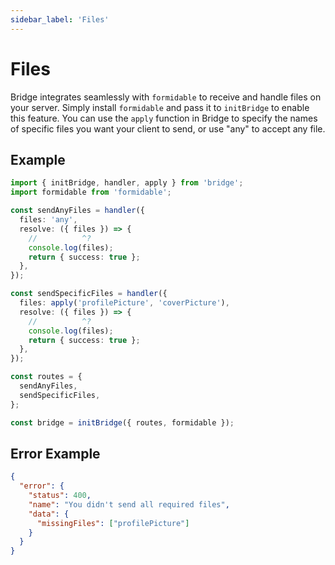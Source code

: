 ```yaml
---
sidebar_label: 'Files'
---
```


# Files

Bridge integrates seamlessly with `formidable` to receive and handle files on your server. Simply install `formidable` and pass it to `initBridge` to enable this feature. You can use the `apply` function in Bridge to specify the names of specific files you want your client to send, or use "any" to accept any file.

## Example

```ts twoslash title='index.ts'
import { initBridge, handler, apply } from 'bridge';
import formidable from 'formidable';

const sendAnyFiles = handler({
  files: 'any',
  resolve: ({ files }) => {
    //          ^?
    console.log(files);
    return { success: true };
  },
});

const sendSpecificFiles = handler({
  files: apply('profilePicture', 'coverPicture'),
  resolve: ({ files }) => {
    //          ^?
    console.log(files);
    return { success: true };
  },
});

const routes = {
  sendAnyFiles,
  sendSpecificFiles,
};

const bridge = initBridge({ routes, formidable });
```

## Error Example

```json
{
  "error": {
    "status": 400,
    "name": "You didn't send all required files",
    "data": {
      "missingFiles": ["profilePicture"]
    }
  }
}
```
